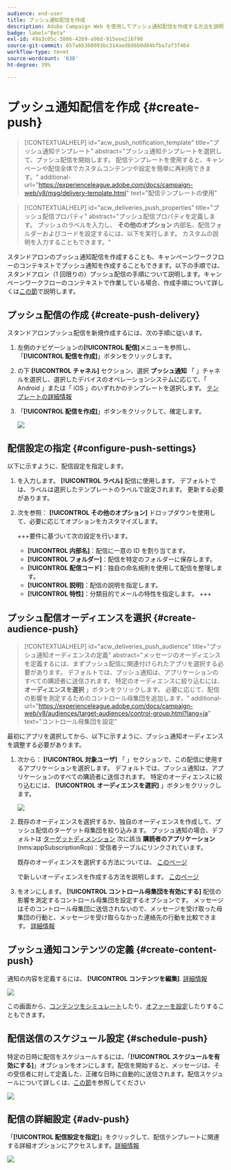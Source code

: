 ```yaml
---
audience: end-user
title: プッシュ通知配信を作成
description: Adobe Campaign Web を使用してプッシュ通知配信を作成する方法を説明します
badge: label="Beta"
exl-id: 49a3c05c-5806-4269-a98d-915eee216f90
source-git-commit: 057a6b360093bc314aed6d6b0d84bfba7af3f464
workflow-type: tm+mt
source-wordcount: '638'
ht-degree: 39%

---
```


# プッシュ通知配信を作成 {#create-push}

>[!CONTEXTUALHELP]
>id="acw_push_notification_template"
>title="プッシュ通知テンプレート"
>abstract="プッシュ通知テンプレートを選択して、プッシュ配信を開始します。 配信テンプレートを使用すると、キャンペーンや配信全体でカスタムコンテンツや設定を簡単に再利用できます。"
>additional-url="https://experienceleague.adobe.com/docs/campaign-web/v8/msg/delivery-template.html" text="配信テンプレートの使用"


>[!CONTEXTUALHELP]
>id="acw_deliveries_push_properties"
>title="プッシュ配信プロパティ"
>abstract="プッシュ配信プロパティを定義します。 プッシュのラベルを入力し、 **その他のオプション** 内部名、配信フォルダーおよびコードを設定するには、以下を実行します。 カスタムの説明を入力することもできます。"

スタンドアロンのプッシュ通知配信を作成することも、キャンペーンワークフローのコンテキストでプッシュ通知を作成することもできます。以下の手順では、スタンドアロン（1 回限りの）プッシュ配信の手順について説明します。キャンペーンワークフローのコンテキストで作業している場合、作成手順について詳しくは[この節](../workflows/activities/channels.md#create-a-delivery-in-a-campaign-workflow)で説明します。

## プッシュ配信の作成 {#create-push-delivery}

スタンドアロンプッシュ配信を新規作成するには、次の手順に従います。

1. 左側のナビゲーションの&#x200B;**[!UICONTROL 配信]**&#x200B;メニューを参照し、「**[!UICONTROL 配信を作成]**」ボタンをクリックします。

1. の下 **[!UICONTROL チャネル]** セクション、選択 **プッシュ通知** 「 」チャネルを選択し、選択したデバイスのオペレーションシステムに応じて、「 Android 」または「 iOS 」のいずれかのテンプレートを選択します。 [テンプレートの詳細情報](../msg/delivery-template.md)

1. 「**[!UICONTROL 配信を作成]**」ボタンをクリックして、確定します。

   ![](assets/push_create_1.png)

## 配信設定の指定 {#configure-push-settings}

以下に示すように、配信設定を指定します。

1. を入力します。 **[!UICONTROL ラベル]** 配信に使用します。 デフォルトでは、ラベルは選択したテンプレートのラベルで設定されます。 更新する必要があります。

1. 次を参照： **[!UICONTROL その他のオプション]** ドロップダウンを使用して、必要に応じてオプションをカスタマイズします。

   +++要件に基づいて次の設定を行います。
   * **[!UICONTROL 内部名]**：配信に一意の ID を割り当てます。
   * **[!UICONTROL フォルダー]**：配信を特定のフォルダーに保存します。
   * **[!UICONTROL 配信コード]**：独自の命名規則を使用して配信を整理します。
   * **[!UICONTROL 説明]**：配信の説明を指定します。
   * **[!UICONTROL 特性]**：分類目的でメールの特性を指定します。
+++


## プッシュ配信オーディエンスを選択 {#create-audience-push}

>[!CONTEXTUALHELP]
>id="acw_deliveries_push_audience"
>title="プッシュ通知オーディエンスの定義"
>abstract="メッセージのオーディエンスを定義するには、まずプッシュ配信に関連付けられたアプリを選択する必要があります。 デフォルトでは、プッシュ通知は、アプリケーションのすべての購読者に送信されます。 特定のオーディエンスに絞り込むには、 **オーディエンスを選択** 」ボタンをクリックします。 必要に応じて、配信の影響を測定するためのコントロール母集団を追加します。"
>additional-url="https://experienceleague.adobe.com/docs/campaign-web/v8/audiences/target-audiences/control-group.html?lang=ja" text="コントロール母集団を設定"


最初にアプリを選択してから、以下に示すように、プッシュ通知オーディエンスを調整する必要があります。

1. 次から： **[!UICONTROL 対象ユーザ]** 「 」セクションで、この配信に使用するアプリケーションを選択します。 デフォルトでは、プッシュ通知は、アプリケーションのすべての購読者に送信されます。 特定のオーディエンスに絞り込むには、 **[!UICONTROL オーディエンスを選択]** 」ボタンをクリックします。

   ![](assets/push_create_2.png)

1. 既存のオーディエンスを選択するか、独自のオーディエンスを作成して、プッシュ配信のターゲット母集団を絞り込みます。 プッシュ通知の場合、デフォルトは [ターゲットディメンション](../audience/about-recipients.md#targeting-dimensions) 次に該当 **購読者のアプリケーション** (nms:appSubscriptionRcp)：受信者テーブルにリンクされています。

   既存のオーディエンスを選択する方法については、 [このページ](../audience/add-audience.md)

   で新しいオーディエンスを作成する方法を説明します。 [このページ](../audience/one-time-audience.md)

1. をオンにします。 **[!UICONTROL コントロール母集団を有効にする]** 配信の影響を測定するコントロール母集団を設定するオプションです。 メッセージはそのコントロール母集団に送信されないので、メッセージを受け取った母集団の行動と、メッセージを受け取らなかった連絡先の行動を比較できます。 [詳細情報](../audience/control-group.md)

## プッシュ通知コンテンツの定義 {#create-content-push}

通知の内容を定義するには、 **[!UICONTROL コンテンツを編集]**. [詳細情報](content-push.md)

![](assets/push_create_5.png)

この画面から、[コンテンツをシミュレート](../preview-test/preview-test.md)したり、[オファーを設定](../content/offers.md)したりすることもできます。

## 配信送信のスケジュール設定 {#schedule-push}

特定の日時に配信をスケジュールするには、「**[!UICONTROL スケジュールを有効にする]**」オプションをオンにします。配信を開始すると、メッセージは、その受信者に対して定義した、正確な日時に自動的に送信されます。配信スケジュールについて詳しくは、[この節](../msg/gs-messages.md#gs-schedule)を参照してください

![](assets/push_create_3.png)


## 配信の詳細設定 {#adv-push}

「**[!UICONTROL 配信設定を指定]**」をクリックして、配信テンプレートに関連する詳細オプションにアクセスします。[詳細情報](../advanced-settings/delivery-settings.md)

![](assets/push_create_4.png)

